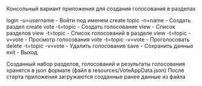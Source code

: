   Консольный вариант приложения для создания голосования в разделах 

  login -u=username - Войти под именем
  create topic -n=name - Создать раздел
  create vote -t=topic - Создать голосование
  view - Список разделов
  view -t=topic - Список голосований в разделе
  view -t=topic -v=vote - Просмотр голосования
  vote -t=topic -v=vote - Проголосовать
  delete -t=topic -v=vote - Удалить голосование
  save - Сохранить данные
  exit - Выход


Созданный набор разделов, голосований и результаты голосования хранятся в json формате (файл в resources/VoteAppData.json)
После старта приложения загружаются созданные ранее данные из файла 
